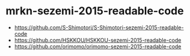 # mrkn-sezemi-2015-readable-code

- https://github.com/S-Shimotori/S-Shimotori-sezemi-2015-readable-code
- https://github.com/HSKKOU/HSKKOU-sezemi-2015-readable-code
- https://github.com/orimomo/orimomo-sezemi-2015-readable-code
